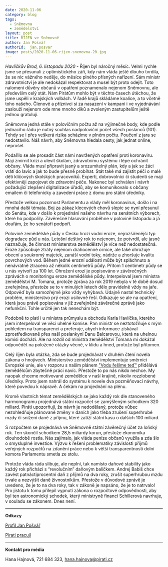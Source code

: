 ```yaml
---
date: 2020-11-06
category: blog
tags:
  - Sněmovna
  - zemědelství 
layout: post
title: ŘÍJEN ve Sněmovně 
author: Jan Pošvář
authorId:  jan.posvar
image: posts/2020-11-06-rijen-snemovna-20.jpg
---
```


*Havlíčkův Brod, 6. listopadu 2020* - Říjen byl náročný měsíc. Velmi rychle jsme se přesunuli z optimistického září, kdy nám vláda ještě dlouho tvrdila, že se nic vážného neděje, do měsíce plného přísných nařízení. Sám ministr zdravotnictví je ale nedokázal respektovat a musel být proto odejit. Toto nalomení důvěry občanů v opatření poznamenalo nejenom Sněmovnu, ale především celý stát. Nám Pirátům mohlo být v těchto časech útěchou, že jsme uspěli v krajských volbách. V řadě krajů skládáme koalice, a to včetně toho našeho. Členové a příznivci si za nasazení v kampani i ve vyjednávání zaslouží nejenom ode mne mnoho díků a zvoleným zastupitelům ještě jednou gratuluji.
 
Sněmovna jedná stále v polovičním počtu až na výjimečné body, kde podle jednacího řádu je nutný souhlas nadpoloviční počet všech poslanců (101). Tehdy se i přes veškerá rizika scházíme v plném počtu. Poučení z jara se nedostavilo. Náš návrh, aby Sněmovna hledala cesty, jak jednat online, neprošel. 
 
Podařilo se ale prosadit část námi navržených opatření proti koronaviru. Mají zmírnit krizi a ulevit školám, zdravotnímu systému i lépe ochránit občany. Vláda musí připravit jasný a srozumitelný plán, kdy a jak se žáci vrátí do lavic a jak to bude přesně probíhat. Stát také má zajistit péči o malé děti klíčových školských pracovníků. Experti, dobrovolníci či studenti se mají efektivněji zapojovat do zdravotní péče. Nakonec byl schválen i návrh požadující zlepšení digitalizace úřadů, aby se komunikovalo s občany emailem či telefonicky a zavedení práce z domu pro státní úředníky. 
 
Přestože velkou pozornost Parlamentu a vlády měl koronavirus, došlo i na mnohá další témata. Boj za zákaz klecových chovů slepic se nyní přesunul do Senátu, kde v došlo k projednání našeho návrhu na senátních výborech, které ho podpořily. Závěrečné hlasování proběhne v polovině listopadu a já doufám, že ho senátoři podpoří.
 
Polovině zemědělské půdy v Česku hrozí vodní eroze, nejrozšířenější typ degradace půd u nás. Letošní deštivý rok to nejenom, že potvrdil, ale jasně naznačuje, že činnost ministerstva zemědělství je více než nedostatečná. Eroze způsobuje ztráty nejenom drahocenné ornice, ale také ohrožuje obecní a soukromý majetek, zanáší vodní toky, nádrže a zhoršuje kvalitu povrchových vod. Během jedné erozní události může být spláchnuto a nenávratně ztraceno až několik centimetrů půdy. Přitom 1 centimetr půdy se u nás vytvoří za 100 let. Ohrožení erozí je popisováno v závěrečných zprávách o monitoringu eroze zemědělské půdy. Interpeloval jsem ministra zemědělství M. Tomana, protože zpráva za rok 2019 nebyla v té době dosud zveřejněna, přestože se to v minulých letech dělo pravidelně vždy na jaře. Odpověď byla samozřejmě jako vždy vyhýbavá. Údajně nastal technický problém, ministerstvo prý erozi usilovně řeší. Odkazuje se ale na opatření, která jsou právě popisována v již zveřejněné závěrečné zprávě jako nefunkční. Tohle určitě jen tak nenechám být. 
 
Podobně to platí i u ministra průmyslu a obchodu Karla Havlíčka, kterého jsem interpeloval ve věci uhelné komise. Pan ministr se neztotožňuje s mým pohledem na transparenci a preferuje, abych informace získával zprostředkovaně přes naší poslankyni Danu Balcarovou, která na uhelnou komisi dochází. Ale na rozdíl od ministra zemědělství Tomana mi dokázal odpovědět na položené otázky věcně, v klidu a hned, protože byl přítomen. 
 
Celý říjen byla otázka, zda se bude projednávat v druhém čtení novela zákona o hnojivech. Ministerstvo zemědělství implementuje směrnici Evropské unie, ale v rozporu s naším plánem ["Vodu řešíme teď"](http://voda.pirati.cz) přidělává zemědělcům zbytečně práci navíc. Přestože to po nás nikdo nechce. My naopak chceme motivované zemědělce v naší krajině, nikoliv rozzlobené úředníky. Proto jsem nahrál do systému k novele dva pozměňovací návrhy, které povedou k nápravě. A čekám na projednání na plénu.
 
Kromě vlastních témat zemědělských se jako každý rok dle stanoveného harmonogramu projednává státní rozpočet se zamýšleným schodkem 320 miliard. Piráti upozorňují, že návrh je nedodělaný, protože vůbec nezohledňuje plánované změny v daních jako třeba zrušení superhrubé mzdy či snížení daně z příjmu, které zatíží státní kasu o dalších 100 miliard.
 
S rozpočtem se projednává ve Sněmovně státní závěrečný účet za loňský rok. Ten skončil schodkem 28,5 miliardy korun, přestože ekonomika dlouhodobě rostla. Nás zajímalo, jak vláda peníze občanů využila a zda šlo o smysluplné investice. Výzvu k řešení problematiky závislosti příjmů veřejných rozpočtů na zdanění práce nebo k větší transparentnosti dolní komora Parlamentu smetla ze stolu.
 
Protože vláda ráda slibuje, ale neplní, tak namísto daňové stability jako každý rok přichází s “revolučním” daňovým balíčkem. Andrej Babiš chce zavést patnáctiprocentní daň z příjmů na dva roky, zrušit superhrubou mzdu trvale a nezvýšit daně živnostníkům. Přestože v důvodové zprávě je uvedeno, že je to na dva roky, tak v zákoně je napsáno, že je to natrvalo! Pro jistotu k tomu přilepil vypnutí zákona o rozpočtové odpovědnosti, aby byl ten astronomický schodek, který ministryně financí Schillerová navrhuje, v souladu se zákonem. Dnes není.

---

**Odkazy**

[Profil Jan Pošvář](https://www.pirati.cz/lide/jan-posvar)

[Pirati pracují](https://piratipracuji.cz)
 
---

**Kontakt pro média**

Hana Hajnová, 721 684 323, <hana.hajnova@pirati.cz>
